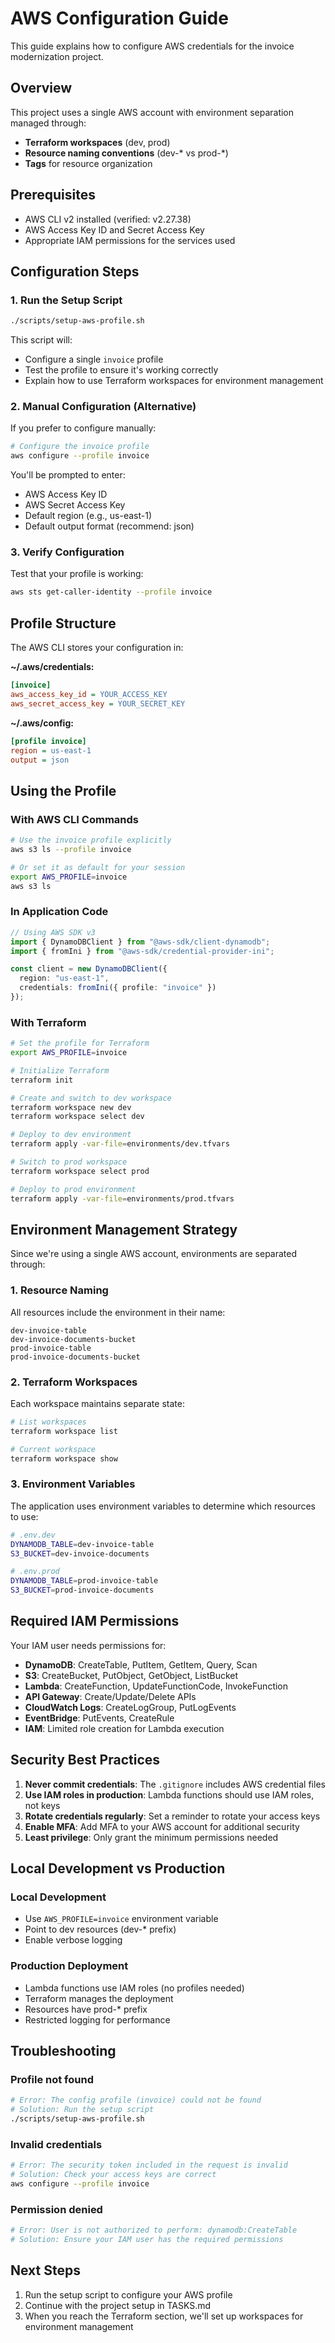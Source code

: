 # AWS Configuration Guide

This guide explains how to configure AWS credentials for the invoice modernization project.

## Overview

This project uses a single AWS account with environment separation managed through:
- **Terraform workspaces** (dev, prod)
- **Resource naming conventions** (dev-* vs prod-*)
- **Tags** for resource organization

## Prerequisites

- AWS CLI v2 installed (verified: v2.27.38)
- AWS Access Key ID and Secret Access Key
- Appropriate IAM permissions for the services used

## Configuration Steps

### 1. Run the Setup Script

```bash
./scripts/setup-aws-profile.sh
```

This script will:
- Configure a single `invoice` profile
- Test the profile to ensure it's working correctly
- Explain how to use Terraform workspaces for environment management

### 2. Manual Configuration (Alternative)

If you prefer to configure manually:

```bash
# Configure the invoice profile
aws configure --profile invoice
```

You'll be prompted to enter:
- AWS Access Key ID
- AWS Secret Access Key
- Default region (e.g., us-east-1)
- Default output format (recommend: json)

### 3. Verify Configuration

Test that your profile is working:

```bash
aws sts get-caller-identity --profile invoice
```

## Profile Structure

The AWS CLI stores your configuration in:

**~/.aws/credentials:**
```ini
[invoice]
aws_access_key_id = YOUR_ACCESS_KEY
aws_secret_access_key = YOUR_SECRET_KEY
```

**~/.aws/config:**
```ini
[profile invoice]
region = us-east-1
output = json
```

## Using the Profile

### With AWS CLI Commands

```bash
# Use the invoice profile explicitly
aws s3 ls --profile invoice

# Or set it as default for your session
export AWS_PROFILE=invoice
aws s3 ls
```

### In Application Code

```typescript
// Using AWS SDK v3
import { DynamoDBClient } from "@aws-sdk/client-dynamodb";
import { fromIni } from "@aws-sdk/credential-provider-ini";

const client = new DynamoDBClient({
  region: "us-east-1",
  credentials: fromIni({ profile: "invoice" })
});
```

### With Terraform

```bash
# Set the profile for Terraform
export AWS_PROFILE=invoice

# Initialize Terraform
terraform init

# Create and switch to dev workspace
terraform workspace new dev
terraform workspace select dev

# Deploy to dev environment
terraform apply -var-file=environments/dev.tfvars

# Switch to prod workspace
terraform workspace select prod

# Deploy to prod environment
terraform apply -var-file=environments/prod.tfvars
```

## Environment Management Strategy

Since we're using a single AWS account, environments are separated through:

### 1. Resource Naming
All resources include the environment in their name:
```
dev-invoice-table
dev-invoice-documents-bucket
prod-invoice-table
prod-invoice-documents-bucket
```

### 2. Terraform Workspaces
Each workspace maintains separate state:
```bash
# List workspaces
terraform workspace list

# Current workspace
terraform workspace show
```

### 3. Environment Variables
The application uses environment variables to determine which resources to use:
```bash
# .env.dev
DYNAMODB_TABLE=dev-invoice-table
S3_BUCKET=dev-invoice-documents

# .env.prod
DYNAMODB_TABLE=prod-invoice-table
S3_BUCKET=prod-invoice-documents
```

## Required IAM Permissions

Your IAM user needs permissions for:

- **DynamoDB**: CreateTable, PutItem, GetItem, Query, Scan
- **S3**: CreateBucket, PutObject, GetObject, ListBucket
- **Lambda**: CreateFunction, UpdateFunctionCode, InvokeFunction
- **API Gateway**: Create/Update/Delete APIs
- **CloudWatch Logs**: CreateLogGroup, PutLogEvents
- **EventBridge**: PutEvents, CreateRule
- **IAM**: Limited role creation for Lambda execution

## Security Best Practices

1. **Never commit credentials**: The `.gitignore` includes AWS credential files
2. **Use IAM roles in production**: Lambda functions should use IAM roles, not keys
3. **Rotate credentials regularly**: Set a reminder to rotate your access keys
4. **Enable MFA**: Add MFA to your AWS account for additional security
5. **Least privilege**: Only grant the minimum permissions needed

## Local Development vs Production

### Local Development
- Use `AWS_PROFILE=invoice` environment variable
- Point to dev resources (dev-* prefix)
- Enable verbose logging

### Production Deployment
- Lambda functions use IAM roles (no profiles needed)
- Terraform manages the deployment
- Resources have prod-* prefix
- Restricted logging for performance

## Troubleshooting

### Profile not found
```bash
# Error: The config profile (invoice) could not be found
# Solution: Run the setup script
./scripts/setup-aws-profile.sh
```

### Invalid credentials
```bash
# Error: The security token included in the request is invalid
# Solution: Check your access keys are correct
aws configure --profile invoice
```

### Permission denied
```bash
# Error: User is not authorized to perform: dynamodb:CreateTable
# Solution: Ensure your IAM user has the required permissions
```

## Next Steps

1. Run the setup script to configure your AWS profile
2. Continue with the project setup in TASKS.md
3. When you reach the Terraform section, we'll set up workspaces for environment management